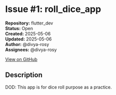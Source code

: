 # Issue #1: roll_dice_app

**Repository:** flutter_dev  
**Status:** Open  
**Created:** 2025-05-06  
**Updated:** 2025-05-06  
**Author:** @divya-rosy  
**Assignees:** @divya-rosy  

[View on GitHub](https://github.com/Simtestlab/flutter_dev/issues/1)

## Description

DOD: This app is for dice roll purpose as a practice.